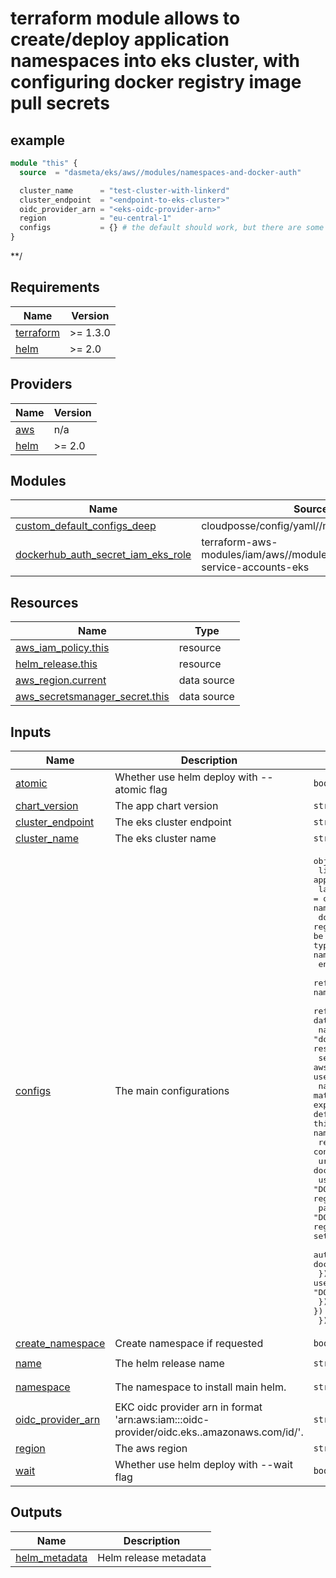 <!-- BEGINNING OF PRE-COMMIT-TERRAFORM DOCS HOOK -->

# terraform module allows to create/deploy application namespaces into eks cluster, with configuring docker registry image pull secrets

## example
```terraform
module "this" {
  source  = "dasmeta/eks/aws//modules/namespaces-and-docker-auth"

  cluster_name      = "test-cluster-with-linkerd"
  cluster_endpoint  = "<endpoint-to-eks-cluster>"
  oidc_provider_arn = "<eks-oidc-provider-arn>"
  region            = "eu-central-1"
  configs           = {} # the default should work, but there are some dependencies, like aws secret should be created already
}
```

**/

## Requirements

| Name | Version |
|------|---------|
| <a name="requirement_terraform"></a> [terraform](#requirement\_terraform) | >= 1.3.0 |
| <a name="requirement_helm"></a> [helm](#requirement\_helm) | >= 2.0 |

## Providers

| Name | Version |
|------|---------|
| <a name="provider_aws"></a> [aws](#provider\_aws) | n/a |
| <a name="provider_helm"></a> [helm](#provider\_helm) | >= 2.0 |

## Modules

| Name | Source | Version |
|------|--------|---------|
| <a name="module_custom_default_configs_deep"></a> [custom\_default\_configs\_deep](#module\_custom\_default\_configs\_deep) | cloudposse/config/yaml//modules/deepmerge | 1.0.2 |
| <a name="module_dockerhub_auth_secret_iam_eks_role"></a> [dockerhub\_auth\_secret\_iam\_eks\_role](#module\_dockerhub\_auth\_secret\_iam\_eks\_role) | terraform-aws-modules/iam/aws//modules/iam-role-for-service-accounts-eks | 5.55.0 |

## Resources

| Name | Type |
|------|------|
| [aws_iam_policy.this](https://registry.terraform.io/providers/hashicorp/aws/latest/docs/resources/iam_policy) | resource |
| [helm_release.this](https://registry.terraform.io/providers/hashicorp/helm/latest/docs/resources/release) | resource |
| [aws_region.current](https://registry.terraform.io/providers/hashicorp/aws/latest/docs/data-sources/region) | data source |
| [aws_secretsmanager_secret.this](https://registry.terraform.io/providers/hashicorp/aws/latest/docs/data-sources/secretsmanager_secret) | data source |

## Inputs

| Name | Description | Type | Default | Required |
|------|-------------|------|---------|:--------:|
| <a name="input_atomic"></a> [atomic](#input\_atomic) | Whether use helm deploy with --atomic flag | `bool` | `false` | no |
| <a name="input_chart_version"></a> [chart\_version](#input\_chart\_version) | The app chart version | `string` | `"0.1.0"` | no |
| <a name="input_cluster_endpoint"></a> [cluster\_endpoint](#input\_cluster\_endpoint) | The eks cluster endpoint | `string` | n/a | yes |
| <a name="input_cluster_name"></a> [cluster\_name](#input\_cluster\_name) | The eks cluster name | `string` | n/a | yes |
| <a name="input_configs"></a> [configs](#input\_configs) | The main configurations | <pre>object({<br/>    list   = optional(list(string), []) # list of application namespaces to create/init with cluster creation<br/>    labels = optional(any, {})          # map of key=>value strings to attach to namespaces<br/>    dockerAuth = optional(object({      # docker hub image registry configs, this based external secrets operator(operator should be enabled). which will allow to create 'kubernetes.io/dockerconfigjson' type secrets in app(and also all other) namespaces and configure app namespaces to use this<br/>      enabled                 = optional(bool, false)<br/>      refreshTime             = optional(string, "3m")                                         # frequency to check filtered namespaces and create ExternalSecrets (and k8s secret)<br/>      refreshInterval         = optional(string, "1h")                                         # frequency to pull/refresh data from aws secret<br/>      name                    = optional(string, "docker-registry-auth")                       # the name to use when creating k8s resources<br/>      secretManagerSecretName = optional(string, "account")                                    # aws secret manager secret name where dockerhub credentials placed, we use "account" default secret<br/>      namespaceSelector       = optional(any, { matchLabels : { "docker-auth" = "enabled" } }) # namespaces selector expression, the app namespaces created here will have this selectors by default, but for other namespaces you may need to set labels manually. this can be set to empty object {} to create secrets in all namespaces<br/>      registries = optional(list(object({                                                      # docker registry configs<br/>        url         = optional(string, "https://index.docker.io/v1/")                          # docker registry server url<br/>        usernameKey = optional(string, "DOCKER_HUB_USERNAME")                                  # the aws secret manager secret key where docker registry username placed<br/>        passwordKey = optional(string, "DOCKER_HUB_PASSWORD")                                  # the aws secret manager secret key where docker registry password placed, NOTE: for dockerhub under this key should be set personal access token instead of standard ui/profile password<br/>        authKey     = optional(string)                                                         # the aws secret manager secret key where docker registry auth placed<br/>      })), [{ url = "https://index.docker.io/v1/", usernameKey = "DOCKER_HUB_USERNAME", passwordKey = "DOCKER_HUB_PASSWORD", authKey = null }])<br/>    }), { enabled = false })<br/>  })</pre> | `{}` | no |
| <a name="input_create_namespace"></a> [create\_namespace](#input\_create\_namespace) | Create namespace if requested | `bool` | `false` | no |
| <a name="input_name"></a> [name](#input\_name) | The helm release name | `string` | `"app-namespaces"` | no |
| <a name="input_namespace"></a> [namespace](#input\_namespace) | The namespace to install main helm. | `string` | `"meta-system"` | no |
| <a name="input_oidc_provider_arn"></a> [oidc\_provider\_arn](#input\_oidc\_provider\_arn) | EKC oidc provider arn in format 'arn:aws:iam::<account-id>:oidc-provider/oidc.eks.<region>.amazonaws.com/id/<oidc-id>'. | `string` | n/a | yes |
| <a name="input_region"></a> [region](#input\_region) | The aws region | `string` | `null` | no |
| <a name="input_wait"></a> [wait](#input\_wait) | Whether use helm deploy with --wait flag | `bool` | `true` | no |

## Outputs

| Name | Description |
|------|-------------|
| <a name="output_helm_metadata"></a> [helm\_metadata](#output\_helm\_metadata) | Helm release metadata |
<!-- END OF PRE-COMMIT-TERRAFORM DOCS HOOK -->
